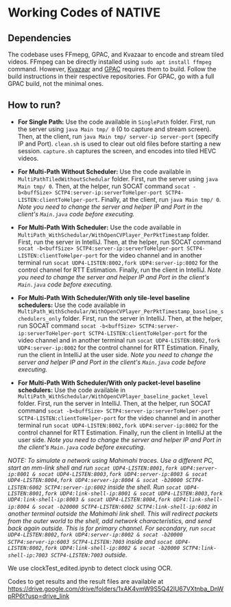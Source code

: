 # Working Codes of NATIVE

## Dependencies
The codebase uses FFmepg, GPAC, and Kvazaar to encode and stream tiled videos. FFmpeg can be directly installed using `sudo apt install ffmpeg` command. However, [Kvazaar](https://github.com/ultravideo/kvazaar) and [GPAC](https://github.com/gpac/gpac/wiki/Build-Introduction) requires them to build. Follow the build instructions in their respective repositories. For GPAC, go with a full GPAC build, not the minimal ones.

## How to run?
- **For Single Path:**
Use the code available in `SinglePath` folder. First, run the server using `java Main tmp/ 0` (0 to capture and stream screen). Then, at the client, run `java Main tmp/ server-ip server-port` (specify IP and Port). `clean.sh` is used to clear out old files before starting a new session. `capture.sh` captures the screen, and encodes into tiled HEVC  videos. 


- **For Multi-Path Without Scheduler:**
Use the code available in `MultiPathTiledWithoutSchedular` folder. First, run the server using `java Main tmp/ 0`. Then, at the helper, run SOCAT command `socat -b<buffSize> SCTP4:server-ip:serverToHelper-port SCTP4-LISTEN:clientToHelper-port`. Finally, at the client, run `java Main tmp/ 0`. *Note you need to change the server and helper IP and Port in the client's `Main.java` code before executing.*

- **For Multi-Path With Scheduler:**
Use the code available in `MultiPath_WithSchedular/WithOpenCVPlayer_PerPktTimestamp` folder. First, run the server in IntelliJ. Then, at the helper, run SOCAT command `socat -b<buffSize> SCTP4:server-ip:serverToHelper-port SCTP4-LISTEN:clientToHelper-port` for the video channel and in another terminal run `socat UDP4-LISTEN:8002,fork UDP4:server-ip:8002` for the control channel for RTT Estimation. Finally, run the client in IntelliJ. *Note you need to change the server and helper IP and Port in the client's `Main.java` code before executing.*

- **For Multi-Path With Scheduler/With only tile-level baseline schedulers:**
Use the code available in `MultiPath_WithSchedular/WithOpenCVPlayer_PerPktTimestamp_baseline_schedulers_only` folder. First, run the server in IntelliJ. Then, at the helper, run SOCAT command `socat -b<buffSize> SCTP4:server-ip:serverToHelper-port SCTP4-LISTEN:clientToHelper-port` for the video channel and in another terminal run `socat UDP4-LISTEN:8002,fork UDP4:server-ip:8002` for the control channel for RTT Estimation. Finally, run the client in IntelliJ at the user side. *Note you need to change the server and helper IP and Port in the client's `Main.java` code before executing.*

- **For Multi-Path With Scheduler/With only packet-level baseline schedulers:**
Use the code available in `MultiPath_WithSchedular/WithOpenCVPlayer_baseline_packet_level` folder. First, run the server in IntelliJ. Then, at the helper, run SOCAT command `socat -b<buffSize> SCTP4:server-ip:serverToHelper-port SCTP4-LISTEN:clientToHelper-port` for the video channel and in another terminal run `socat UDP4-LISTEN:8002,fork UDP4:server-ip:8002` for the control channel for RTT Estimation. Finally, run the client in IntelliJ at the user side. *Note you need to change the server and helper IP and Port in the client's `Main.java` code before executing.*

*NOTE: To simulate a network using Mahimahi traces. Use a different PC, start an mm-link shell and run `socat UDP4-LISTEN:8001,fork UDP4:server-ip:8001 & socat UDP4-LISTEN:8003,fork UDP4:server-ip:8003 & socat UDP4-LISTEN:8004,fork UDP4:server-ip:8004 & socat -b20000 SCTP4-LISTEN:6002 SCTP4:server-ip:6002` inside the shell. Run `socat UDP4-LISTEN:8001,fork UDP4:link-shell-ip:8001 & socat UDP4-LISTEN:8003,fork UDP4:link-shell-ip:8003 & socat UDP4-LISTEN:8004,fork UDP4:link-shell-ip:8004 & socat -b20000 SCTP4-LISTEN:6002 SCTP4:link-shell-ip:6002` in another terminal outside the Mahimahi link shell. This will redirect packets from the outer world to the shell, add network characteristics, and send back again outside. This is for primary channel. For secondary, run `socat UDP4-LISTEN:8002,fork UDP4:server-ip:8002 & socat -b20000 SCTP4:server-ip:6003 SCTP4-LISTEN:7003` inside and `socat UDP4-LISTEN:8002,fork UDP4:link-shell-ip:8002 & socat -b20000 SCTP4:link-shell-ip:7003 SCTP4-LISTEN:7003` outside.*

We use clockTest_edited.ipynb to detect clock using OCR.

Codes to get results and the result files are available at https://drive.google.com/drive/folders/1xAK4vmW9S5Q42lU67VXtnba_DnWpRP6t?usp=drive_link
